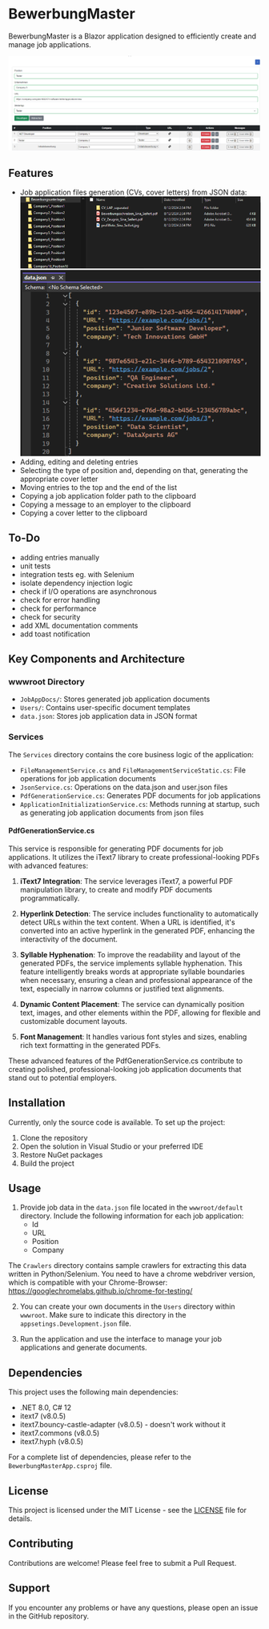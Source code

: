 # BewerbungMaster

BewerbungMaster is a Blazor application designed to efficiently create and manage job applications. 

![screenshot](screens/screen.png)

## Features
- Job application files generation (CVs, cover letters) from JSON data:
![screenshot](screens/screen2.png)
![screenshot](screens/screen3.png)
- Adding, editing and deleting entries
- Selecting the type of position and, depending on that, generating the appropriate cover letter
- Moving entries to the top and the end of the list
- Copying a job application folder path to the clipboard
- Copying a message to an employer to the clipboard
- Copying a cover letter to the clipboard

## To-Do
- adding entries manually
- unit tests
- integration tests eg. with Selenium
- isolate dependency injection logic 
- check if I/O operations are asynchronous 
- check for error handling
- check for performance
- check for security
- add XML documentation comments 
- add toast notification

## Key Components and Architecture
### wwwroot Directory
- `JobAppDocs/`: Stores generated job application documents
- `Users/`: Contains user-specific document templates
- `data.json`: Stores job application data in JSON format

### Services
The `Services` directory contains the core business logic of the application:
- `FileManagementService.cs` and `FileManagementServiceStatic.cs`: File operations for job application documents
- `JsonService.cs`: Operations on the data.json and user.json files
- `PdfGenerationService.cs`: Generates PDF documents for job applications
- `ApplicationInitializationService.cs`: Methods running at startup, such as generating job application documents from json files

#### PdfGenerationService.cs
This service is responsible for generating PDF documents for job applications. It utilizes the iText7 library to create professional-looking PDFs with advanced features:

1. **iText7 Integration**: The service leverages iText7, a powerful PDF manipulation library, to create and modify PDF documents programmatically.

2. **Hyperlink Detection**: The service includes functionality to automatically detect URLs within the text content. When a URL is identified, it's converted into an active hyperlink in the generated PDF, enhancing the interactivity of the document.

3. **Syllable Hyphenation**: To improve the readability and layout of the generated PDFs, the service implements syllable hyphenation. This feature intelligently breaks words at appropriate syllable boundaries when necessary, ensuring a clean and professional appearance of the text, especially in narrow columns or justified text alignments.

4. **Dynamic Content Placement**: The service can dynamically position text, images, and other elements within the PDF, allowing for flexible and customizable document layouts.

5. **Font Management**: It handles various font styles and sizes, enabling rich text formatting in the generated PDFs.

These advanced features of the PdfGenerationService.cs contribute to creating polished, professional-looking job application documents that stand out to potential employers.

## Installation

Currently, only the source code is available. To set up the project:

1. Clone the repository
2. Open the solution in Visual Studio or your preferred IDE
3. Restore NuGet packages
4. Build the project

## Usage

1. Provide job data in the `data.json` file located in the `wwwroot/default` directory. Include the following information for each job application:
   - Id
   - URL
   - Position
   - Company

The `Crawlers` directory contains sample crawlers for extracting this data written in Python/Selenium. You need to have a chrome webdriver version, which is compatible with your Chrome-Browser: https://googlechromelabs.github.io/chrome-for-testing/

2. You can create your own documents in the `Users` directory within `wwwroot`. Make sure to indicate this directory in the `appsetings.Development.json` file.

3. Run the application and use the interface to manage your job applications and generate documents.

## Dependencies

This project uses the following main dependencies:

- .NET 8.0, C# 12
- itext7 (v8.0.5)
- itext7.bouncy-castle-adapter (v8.0.5) - doesn't work without it
- itext7.commons (v8.0.5)
- itext7.hyph (v8.0.5)

For a complete list of dependencies, please refer to the `BewerbungMasterApp.csproj` file.

## License

This project is licensed under the MIT License - see the [LICENSE](LICENSE) file for details.

## Contributing

Contributions are welcome! Please feel free to submit a Pull Request.

## Support

If you encounter any problems or have any questions, please open an issue in the GitHub repository.
